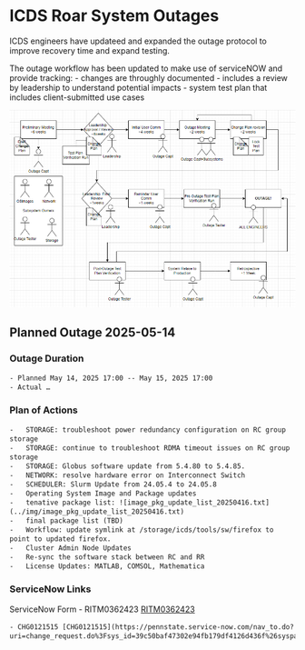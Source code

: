# ICDS Roar System Outages

ICDS engineers have updateed and expanded the outage protocol to improve recovery time and expand testing. 

The outage workflow has been updated to make use of serviceNOW and provide tracking: 
    - changes are throughly documented
    - includes a review by leadership to understand potential impacts
    - system test plan that includes client-submitted use cases

![Outage WorkFlow Diagram](../img/ICDS_Outage_workflow.png)


## Planned Outage 2025-05-14

### Outage Duration
    - Planned May 14, 2025 17:00 -- May 15, 2025 17:00
    - Actual …

### Plan of Actions
    -	STORAGE: troubleshoot power redundancy configuration on RC group storage
    -	STORAGE: continue to troubleshoot RDMA timeout issues on RC group storage 
    -	STORAGE: Globus software update from 5.4.80 to 5.4.85. 
    -	NETWORK: resolve hardware error on Interconnect Switch
    -	SCHEDULER: Slurm Update from 24.05.4 to 24.05.8
    -	Operating System Image and Package updates
    -	tenative package list: ![image_pkg_update_list_20250416.txt](../img/image_pkg_update_list_20250416.txt)
    -	final package list (TBD)
    -	Workflow: update symlink at /storage/icds/tools/sw/firefox to point to updated firefox.
    -	Cluster Admin Node Updates
    -	Re-sync the software stack between RC and RR
    -	License Updates: MATLAB, COMSOL, Mathematica

### ServiceNow Links
ServiceNow Form
    - RITM0362423 [RITM0362423](https://pennstate.service-now.com/nav_to.do?uri=sc_req_item.do%3Fsys_id=9dc5c7af47302e94fb179df4126d439c%26sysparm_stack=sc_req_item_list.do%3Fsysparm_query=active=true)

    - CHG0121515 [CHG0121515](https://pennstate.service-now.com/nav_to.do?uri=change_request.do%3Fsys_id=39c50baf47302e94fb179df4126d436f%26sysparm_stack=change_request_list.do%3Fsysparm_query=active=true)
